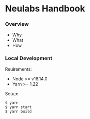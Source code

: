 # Neulabs Handbook

### Overview

- Why
- What
- How

### Local Development

Reuirements:

- Node >= v16.14.0
- Yarn >= 1.22

Setup:

```
$ yarn
$ yarn start
$ yarn build
```